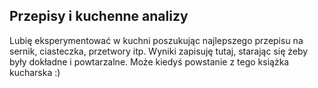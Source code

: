 Przepisy i kuchenne analizy
---------------------------

Lubię eksperymentować w kuchni poszukując najlepszego przepisu na sernik,
ciasteczka, przetwory itp. Wyniki zapisuję tutaj, starając się żeby były
dokładne i powtarzalne. Może kiedyś powstanie z tego książka kucharska :)

